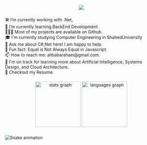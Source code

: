 <div align="center">
  <img src="https://profile-counter.glitch.me/alibabarahaei/count.svg?"  />
</div>

###

<p align="left">🛠   I’m currently working with .Net, <br>🚀   I’m currently learning BackEnd Development<br>👨🏻‍💻   Most of my projects are available on Github.<br>🎓  I'm currently studying Computer Engineering in ShahedUniversity<br>💬   Ask me about C#,Net  here! I am happy to help.<br>👾   Fun fact: Equal is Not Always Equal in Javascript.<br>📫   How to reach me: alibabarahaei@gmail.com.<br>🌱  I'm on track for learning more about Artificial Intelligence, Systems Design, and Cloud Architecture.<br>📝   Checkout my Resume.</p>

###

<div align="center">
  <img src="https://github-readme-stats.vercel.app/api?hide_title=false&hide_rank=false&show_icons=true&include_all_commits=true&count_private=true&disable_animations=false&theme=github_dark&locale=en&hide_border=true&username=alibabarahaei" height="150" alt="stats graph"  />
  <img src="https://github-readme-stats.vercel.app/api/top-langs?locale=en&hide_title=false&layout=compact&card_width=320&langs_count=8&theme=github_dark&hide_border=true&username=alibabarahaei" height="150" alt="languages graph"  />
</div>

###

<img src="https://raw.githubusercontent.com/alibabarahaei/alibabarahaei/blob/output/snake.svg" alt="Snake animation" />

###
